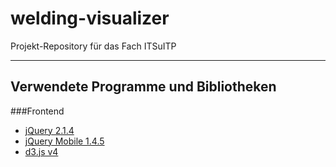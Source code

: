 # welding-visualizer
Projekt-Repository für das Fach ITSuITP

---------------------------------------
## Verwendete Programme und Bibliotheken
###Frontend
* [jQuery 2.1.4](https://jquery.com/)
* [jQuery Mobile 1.4.5](http://jquerymobile.com/)
* [d3.js v4](https://d3js.org/)
